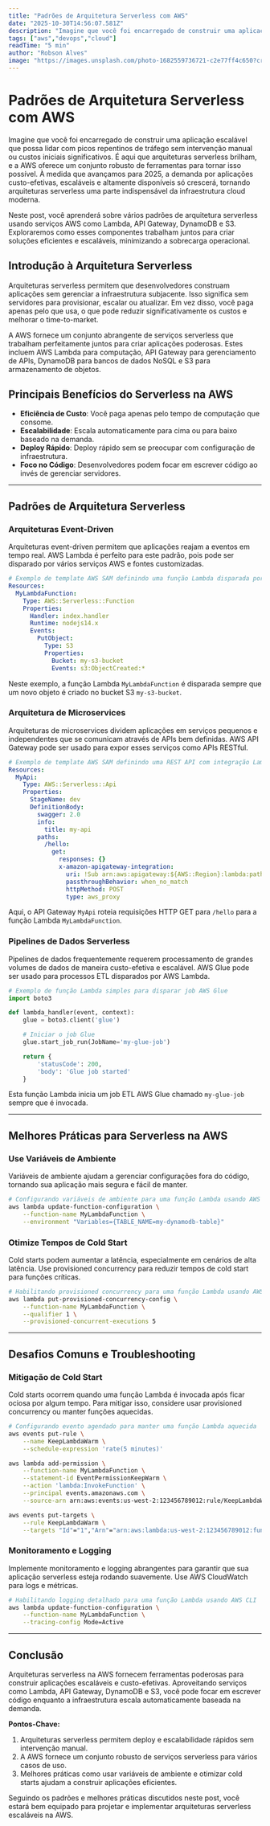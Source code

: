 ```yaml
---
title: "Padrões de Arquitetura Serverless com AWS"
date: "2025-10-30T14:56:07.581Z"
description: "Imagine que você foi encarregado de construir uma aplicação escalável que possa lidar com picos repentinos de tráfego sem intervenção manual ou custos iniciais significativos..."
tags: ["aws","devops","cloud"]
readTime: "5 min"
author: "Robson Alves"
image: "https://images.unsplash.com/photo-1682559736721-c2e77ff4c650?crop=entropy&cs=tinysrgb&fit=max&fm=jpg&ixid=M3w4MjQ1OTh8MHwxfHJhbmRvbXx8fHx8fHx8fDE3NjIwMTAwNjF8&ixlib=rb-4.1.0&q=80&w=1080"
---
```


# Padrões de Arquitetura Serverless com AWS

Imagine que você foi encarregado de construir uma aplicação escalável que possa lidar com picos repentinos de tráfego sem intervenção manual ou custos iniciais significativos. É aqui que arquiteturas serverless brilham, e a AWS oferece um conjunto robusto de ferramentas para tornar isso possível. À medida que avançamos para 2025, a demanda por aplicações custo-efetivas, escaláveis e altamente disponíveis só crescerá, tornando arquiteturas serverless uma parte indispensável da infraestrutura cloud moderna.

Neste post, você aprenderá sobre vários padrões de arquitetura serverless usando serviços AWS como Lambda, API Gateway, DynamoDB e S3. Exploraremos como esses componentes trabalham juntos para criar soluções eficientes e escaláveis, minimizando a sobrecarga operacional.

## Introdução à Arquitetura Serverless

Arquiteturas serverless permitem que desenvolvedores construam aplicações sem gerenciar a infraestrutura subjacente. Isso significa sem servidores para provisionar, escalar ou atualizar. Em vez disso, você paga apenas pelo que usa, o que pode reduzir significativamente os custos e melhorar o time-to-market.

A AWS fornece um conjunto abrangente de serviços serverless que trabalham perfeitamente juntos para criar aplicações poderosas. Estes incluem AWS Lambda para computação, API Gateway para gerenciamento de APIs, DynamoDB para bancos de dados NoSQL e S3 para armazenamento de objetos.

## Principais Benefícios do Serverless na AWS

- **Eficiência de Custo**: Você paga apenas pelo tempo de computação que consome.
- **Escalabilidade**: Escala automaticamente para cima ou para baixo baseado na demanda.
- **Deploy Rápido**: Deploy rápido sem se preocupar com configuração de infraestrutura.
- **Foco no Código**: Desenvolvedores podem focar em escrever código ao invés de gerenciar servidores.

---

## Padrões de Arquitetura Serverless

### Arquiteturas Event-Driven

Arquiteturas event-driven permitem que aplicações reajam a eventos em tempo real. AWS Lambda é perfeito para este padrão, pois pode ser disparado por vários serviços AWS e fontes customizadas.

```yaml
# Exemplo de template AWS SAM definindo uma função Lambda disparada por S3
Resources:
  MyLambdaFunction:
    Type: AWS::Serverless::Function
    Properties:
      Handler: index.handler
      Runtime: nodejs14.x
      Events:
        PutObject:
          Type: S3
          Properties:
            Bucket: my-s3-bucket
            Events: s3:ObjectCreated:*
```

Neste exemplo, a função Lambda `MyLambdaFunction` é disparada sempre que um novo objeto é criado no bucket S3 `my-s3-bucket`.

### Arquitetura de Microservices

Arquiteturas de microservices dividem aplicações em serviços pequenos e independentes que se comunicam através de APIs bem definidas. AWS API Gateway pode ser usado para expor esses serviços como APIs RESTful.

```yaml
# Exemplo de template AWS SAM definindo uma REST API com integração Lambda
Resources:
  MyApi:
    Type: AWS::Serverless::Api
    Properties:
      StageName: dev
      DefinitionBody:
        swagger: 2.0
        info:
          title: my-api
        paths:
          /hello:
            get:
              responses: {}
              x-amazon-apigateway-integration:
                uri: !Sub arn:aws:apigateway:${AWS::Region}:lambda:path/2015-03-31/functions/${MyLambdaFunction.Arn}/invocations
                passthroughBehavior: when_no_match
                httpMethod: POST
                type: aws_proxy
```

Aqui, o API Gateway `MyApi` roteia requisições HTTP GET para `/hello` para a função Lambda `MyLambdaFunction`.

### Pipelines de Dados Serverless

Pipelines de dados frequentemente requerem processamento de grandes volumes de dados de maneira custo-efetiva e escalável. AWS Glue pode ser usado para processos ETL disparados por AWS Lambda.

```python
# Exemplo de função Lambda simples para disparar job AWS Glue
import boto3

def lambda_handler(event, context):
    glue = boto3.client('glue')

    # Iniciar o job Glue
    glue.start_job_run(JobName='my-glue-job')

    return {
        'statusCode': 200,
        'body': 'Glue job started'
    }
```

Esta função Lambda inicia um job ETL AWS Glue chamado `my-glue-job` sempre que é invocada.

---

## Melhores Práticas para Serverless na AWS

### Use Variáveis de Ambiente

Variáveis de ambiente ajudam a gerenciar configurações fora do código, tornando sua aplicação mais segura e fácil de manter.

```bash
# Configurando variáveis de ambiente para uma função Lambda usando AWS CLI
aws lambda update-function-configuration \
    --function-name MyLambdaFunction \
    --environment "Variables={TABLE_NAME=my-dynamodb-table}"
```

### Otimize Tempos de Cold Start

Cold starts podem aumentar a latência, especialmente em cenários de alta latência. Use provisioned concurrency para reduzir tempos de cold start para funções críticas.

```bash
# Habilitando provisioned concurrency para uma função Lambda usando AWS CLI
aws lambda put-provisioned-concurrency-config \
    --function-name MyLambdaFunction \
    --qualifier 1 \
    --provisioned-concurrent-executions 5
```

---

## Desafios Comuns e Troubleshooting

### Mitigação de Cold Start

Cold starts ocorrem quando uma função Lambda é invocada após ficar ociosa por algum tempo. Para mitigar isso, considere usar provisioned concurrency ou manter funções aquecidas.

```bash
# Configurando evento agendado para manter uma função Lambda aquecida
aws events put-rule \
    --name KeepLambdaWarm \
    --schedule-expression 'rate(5 minutes)'

aws lambda add-permission \
    --function-name MyLambdaFunction \
    --statement-id EventPermissionKeepWarm \
    --action 'lambda:InvokeFunction' \
    --principal events.amazonaws.com \
    --source-arn arn:aws:events:us-west-2:123456789012:rule/KeepLambdaWarm

aws events put-targets \
    --rule KeepLambdaWarm \
    --targets "Id"="1","Arn"="arn:aws:lambda:us-west-2:123456789012:function:MyLambdaFunction"
```

### Monitoramento e Logging

Implemente monitoramento e logging abrangentes para garantir que sua aplicação serverless esteja rodando suavemente. Use AWS CloudWatch para logs e métricas.

```bash
# Habilitando logging detalhado para uma função Lambda usando AWS CLI
aws lambda update-function-configuration \
    --function-name MyLambdaFunction \
    --tracing-config Mode=Active
```

---

## Conclusão

Arquiteturas serverless na AWS fornecem ferramentas poderosas para construir aplicações escaláveis e custo-efetivas. Aproveitando serviços como Lambda, API Gateway, DynamoDB e S3, você pode focar em escrever código enquanto a infraestrutura escala automaticamente baseada na demanda.

**Pontos-Chave:**

1. Arquiteturas serverless permitem deploy e escalabilidade rápidos sem intervenção manual.
2. A AWS fornece um conjunto robusto de serviços serverless para vários casos de uso.
3. Melhores práticas como usar variáveis de ambiente e otimizar cold starts ajudam a construir aplicações eficientes.

Seguindo os padrões e melhores práticas discutidos neste post, você estará bem equipado para projetar e implementar arquiteturas serverless escaláveis na AWS.
